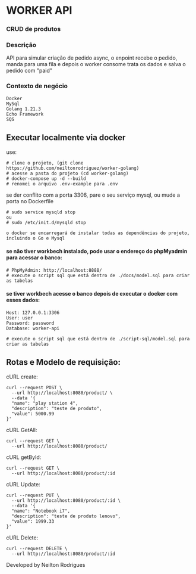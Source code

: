 # WORKER API
### CRUD de produtos

### Descrição
API para simular criação de pedido async, o enpoint recebe o pedido, manda para uma fila e depois o worker consome trata os dados e salva o pedido com "paid"

### Contexto de negócio
```
Docker
MySql
Golang 1.21.3
Echo Framework
SQS
```

## Executar localmente via docker
use:
```
# clone o projeto, (git clone https://github.com/neiltonrodriguez/worker-golang)
# acesse a pasta do projeto (cd worker-golang)
# docker-compose up -d --build
# renomei o arquivo .env-example para .env

```
se der conflito com a porta 3306, pare o seu serviço mysql, ou mude a porta no Dockerfile
```
# sudo service mysqld stop
ou
# sudo /etc/init.d/mysqld stop

o docker se encarregará de instalar todas as dependências do projeto, incluindo o Go e Mysql
```

#### se não tiver workbech instalado, pode usar o endereço do phpMyadmin para acessar o banco:
```
# PhpMyAdmin: http://localhost:8888/ 
# execute o script sql que está dentro de ./docs/model.sql para criar as tabelas
```

#### se tiver workbech acesse o banco depois de executar o docker com esses dados:
```
Host: 127.0.0.1:3306
User: user
Password: password
Database: worker-api

# execute o script sql que está dentro de ./script-sql/model.sql para criar as tabelas
```


##  Rotas e Modelo de requisição:
cURL create:
```
curl --request POST \
  --url http://localhost:8080/product/ \
  --data '{
  "name": "play station 4",
  "description": "teste de produto",
  "value": 5000.99
}'
```

cURL GetAll:
```
curl --request GET \
  --url http://localhost:8080/product/
```

cURL getById:
```
curl --request GET \
  --url http://localhost:8080/product/:id
```

cURL Update:
```
curl --request PUT \
  --url http://localhost:8080/product/:id \
  --data '{
  "name": "Notebook i7",
  "description": "teste de produto lenovo",
  "value": 1999.33
}'
```

cURL Delete:
```
curl --request DELETE \
  --url http://localhost:8080/product/:id
```

Developed by Neilton Rodrigues